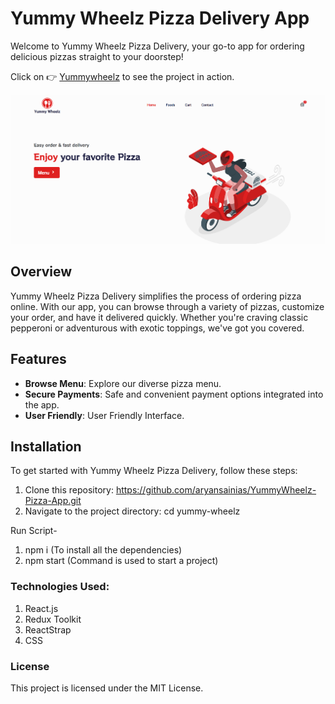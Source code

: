 # Yummy Wheelz Pizza Delivery App

Welcome to Yummy Wheelz Pizza Delivery, your go-to app for ordering delicious pizzas straight to your doorstep! 

Click on :point_right:  [Yummywheelz](https://yummywheelzpizza.netlify.app/) to see the project in action.


![](demo.png)








## Overview

Yummy Wheelz Pizza Delivery simplifies the process of ordering pizza online. With our app, you can browse through a variety of pizzas, customize your order, and have it delivered quickly. Whether you're craving classic pepperoni or adventurous with exotic toppings, we've got you covered.

## Features

- **Browse Menu**: Explore our diverse pizza menu.
- **Secure Payments**: Safe and convenient payment options integrated into the app.
- **User Friendly**: User Friendly Interface.

## Installation

To get started with Yummy Wheelz Pizza Delivery, follow these steps:

1. Clone this repository: https://github.com/aryansainias/YummyWheelz-Pizza-App.git
2. Navigate to the project directory: cd yummy-wheelz

Run Script-
  
1. npm i   (To install all the dependencies)
2. npm start (Command is used to start a project)

### Technologies Used:

1. React.js
2. Redux Toolkit
3. ReactStrap
4. CSS

### License
This project is licensed under the MIT License.


